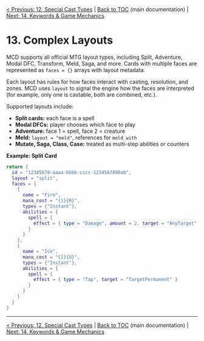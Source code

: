 [< Previous: 12. Special Cast Types](12_special_cast_types.md) | [Back to TOC](../README.md) (main documentation) | [Next: 14. Keywords & Game Mechanics](14_keywords_and_game_mechanics.md)

# 13. Complex Layouts

MCD supports all official MTG layout types, including Split, Adventure, Modal DFC, Transform, Meld, Saga, and more. Cards with multiple faces are represented as `faces = {}` arrays with layout metadata.

Each layout has rules for how faces interact with casting, resolution, and zones. MCD uses `layout` to signal the engine how the faces are interpreted (for example, only one is castable, both are combined, etc.).

Supported layouts include:

- **Split cards:** each face is a spell
- **Modal DFCs:** player chooses which face to play
- **Adventure:** face 1 = spell, face 2 = creature
- **Meld:** `layout = "meld"`, references for `meld_with`
- **Mutate, Saga, Class, Case:** treated as multi-step abilities or counters

**Example: Split Card**

```lua
return {
  id = "12345678-aaaa-bbbb-cccc-1234567890ab",
  layout = "split",
  faces = {
    {
      name = "Fire",
      mana_cost = "{1}{R}",
      types = {"Instant"},
      abilities = {
        spell = {
          effect = { type = "Damage", amount = 2, target = "AnyTarget" }
        }
      }
    },
    {
      name = "Ice",
      mana_cost = "{1}{U}",
      types = {"Instant"},
      abilities = {
        spell = {
          effect = { type = "Tap", target = "TargetPermanent" }
        }
      }
    }
  }
}
```

---

[< Previous: 12. Special Cast Types](12_special_cast_types.md) | [Back to TOC](../README.md) (main documentation) | [Next: 14. Keywords & Game Mechanics](14_keywords_and_game_mechanics.md)
